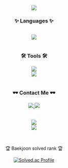 <div align=center>
	<img src="https://capsule-render.vercel.app/api?type=waving&color=auto&height=200&section=header&text=OHS%20BACKJOON&fontSize=50" />	
</div>
<div align=center>
	<h3>✨ Languages ✨</h3>
</div>
<div align="center">
	<br>
	<img src="https://img.shields.io/badge/JavaScript-F7DF1E?style=flat&logo=JavaScript&logoColor=white" />
	<br>
</div>
<br>
<div align=center>
	<h3>🛠 Tools 🛠</h3>
</div>
<div align=center>
	<img src="https://img.shields.io/badge/Visual%20Studio%20Code-007ACC?style=flat&logo=VisualStudioCode&logoColor=white" />
	<br>
	<img src="https://img.shields.io/badge/GitHub-181717?style=flat&logo=GitHub&logoColor=white" />
</div>
<br>
<div align=center>
	<h3>🕶️ Contact Me 🕶️</h3>
</div>
<div align=center>
	<a href="https://velog.io/@ohs6006">
		<img src="https://img.shields.io/badge/Blog-FF9800?style=flat&logo=Blogger&logoColor=white" />
	</a>
	<a href="mailto:ohs6006@gmail.com">
		<img src="https://img.shields.io/badge/Mail-30B980?style=flat&logo=Gmail&logoColor=white" />
	</a>
	<br>
</div>
<div align=center>
<br>
<br>
	<div>
	   <img src="https://github-readme-stats.vercel.app/api/top-langs/?username=osh6006&layout=compact">
	</div>
	<div>
	   <img src="https://github-readme-stats.vercel.app/api?username=osh6006&show_icons=true">
	</div>
<br>
<br>
<p>🏆 Baekjoon solved rank 🏆</p>

[![Solved.ac Profile](http://mazassumnida.wtf/api/v2/generate_badge?boj=frontendohs)](https://solved.ac/frontendohs)
</div>
